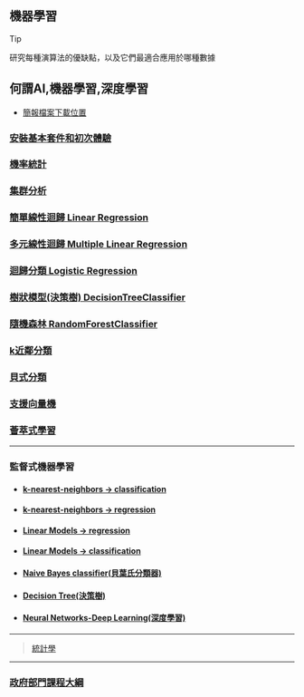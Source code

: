 ## 機器學習
> [!TIP]
> 研究每種演算法的優缺點，以及它們最適合應用於哪種數據

## 何謂AI,機器學習,深度學習

- [簡報檔案下載位置](./簡報圖片)

### [安裝基本套件和初次體驗](./基本package/README.ipynb)

### [機率統計](./機率統計)
### [集群分析](./集群分析)

### [簡單線性迴歸 Linear Regression](./簡單線性迴歸)

### [多元線性迴歸 Multiple Linear Regression](./多元線性迴歸)

### [迴歸分類 Logistic Regression](./邏輯迴歸)

### [樹狀模型(決策樹) DecisionTreeClassifier](./樹狀模型)

### [隨機森林 RandomForestClassifier](./隨機森林)

### [k近鄰分類](./k近鄰分類)

### [貝式分類](./貝氏分類)

### [支援向量機](./支援向量機)

### [薈萃式學習](./薈萃式學習)

---

### 監督式機器學習
- #### [k-nearest-neighbors -> classification](./監督式機器學習/README.ipynb)
- #### [k-nearest-neighbors -> regression](./監督式機器學習/README1.ipynb)
- #### [Linear Models -> regression](./監督式機器學習/README2.ipynb)
- #### [Linear Models -> classification](./監督式機器學習/README3.ipynb)
- #### [Naive Bayes classifier(貝葉氏分類器)](./監督式機器學習/README4.ipynb)
- #### [Decision Tree(決策樹)](./監督式機器學習/README5.ipynb)
- #### [Neural Networks-Deep Learning(深度學習)](./監督式機器學習/README6.ipynb)

---

> [統計學](https://wangcc.me/LSHTMlearningnote/)


---

### [政府部門課程大綱](./法務部機器學習)